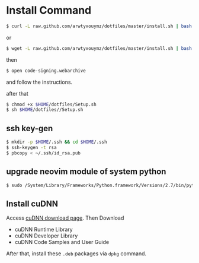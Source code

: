 # Install Command

```sh
$ curl -L raw.github.com/arwtyxouymz/dotfiles/master/install.sh | bash
```

or

```sh
$ wget -L raw.github.com/arwtyxouymz/dotfiles/master/install.sh | bash
```
then

```sh
$ open code-signing.webarchive
```
and follow the instructions.


after that

```sh
$ chmod +x $HOME/dotfiles/Setup.sh
$ sh $HOME/dotfiles//Setup.sh
```

## ssh key-gen

```sh
$ mkdir -p $HOME/.ssh && cd $HOME/.ssh
$ ssh-keygen -t rsa
$ pbcopy < ~/.ssh/id_rsa.pub
```

## upgrade neovim module of system python
```sh
$ sudo /System/Library/Frameworks/Python.framework/Versions/2.7/bin/python -m easy_install -U neovim
```

## Install cuDNN

Access [cuDNN download page](https://developer.nvidia.com/rdp/form/cudnn-download-survey).
Then Download
- cuDNN Runtime Library
- cuDNN Developer Library
- cuDNN Code Samples and User Guide

After that, install these `.deb` packages via `dpkg` command.
